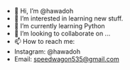 - 👋 Hi, I’m @hawadoh
- 👀 I’m interested in learning new stuff.
- 🌱 I’m currently learning Python
- 💞️ I’m looking to collaborate on ...
- 📫 How to reach me:
- Instagram: @hawadoh
- Email: speedwagon535@gmail.com

<!---
hawadoh/hawadoh is a ✨ special ✨ repository because its `README.md` (this file) appears on your GitHub profile.
You can click the Preview link to take a look at your changes.
--->

